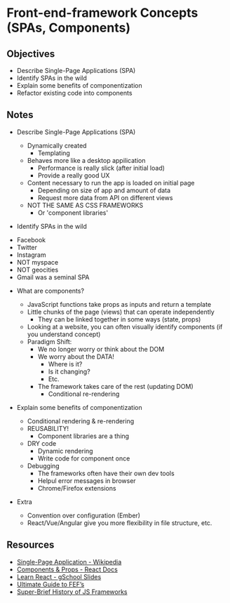 # Front-end-framework Concepts (SPAs, Components)

## Objectives

* Describe Single-Page Applications (SPA)
* Identify SPAs in the wild
* Explain some benefits of componentization
* Refactor existing code into components

## Notes

* Describe Single-Page Applications (SPA)
  - Dynamically created
    * Templating
  - Behaves more like a desktop appilication
    * Performance is really slick (after initial load)
    * Provide a really good UX
  - Content necessary to run the app is loaded on initial page
    * Depending on size of app and amount of data
    * Request more data from API on different views
  - NOT THE SAME AS CSS FRAMEWORKS
    * Or 'component libraries'
  
* Identify SPAs in the wild
 - Facebook
 - Twitter
 - Instagram
 - NOT myspace
 - NOT geocities
 - Gmail was a seminal SPA

* What are components?
  - JavaScript functions take props as inputs and return a template
  - Little chunks of the page (views) that can operate independently
    * They can be linked together in some ways (state, props)
  - Looking at a website, you can often visually identify components (if you understand concept)
  - Paradigm Shift: 
    * We no longer worry or think about the DOM
    * We worry about the DATA!
      - Where is it?
      - Is it changing?
      - Etc.
    * The framework takes care of the rest (updating DOM)
      - Conditional re-rendering
  
* Explain some benefits of componentization
  - Conditional rendering & re-rendering
  - REUSABILITY!
    - Component libraries are a thing
  - DRY code
    - Dynamic rendering
    - Write code for component once
  - Debugging
    - The frameworks often have their own dev tools
    - Helpul error messages in browser
    - Chrome/Firefox extensions

* Extra
  - Convention over configuration (Ember)
  - React/Vue/Angular give you more flexibility in file structure, etc.

## Resources

* [Single-Page Application - Wikipedia](https://en.wikipedia.org/wiki/Single-page_application)
* [Components & Props - React Docs](https://reactjs.org/docs/components-and-props.html)
* [Learn React - gSchool Slides](https://github.com/gSchool/LectureDocs/blob/master/React/LearnToCodeReact.pdf)
* [Ultimate Guide to FEF’s](https://javascriptreport.com/the-ultimate-guide-to-javascript-frameworks/)
* [Super-Brief History of JS Frameworks](https://dev.to/_adam_barker/the-super-brief-history-of-javascript-frameworks-for-those-somewhat-interested-3m82)